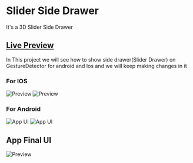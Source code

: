 # Slider Side Drawer

It's a 3D Slider Side Drawer 


## [Live Preview](https://github.com/shivbo96/slider-Drawer-Flutter)


In This project we will see how to show side drawer(Slider Drawer) on GestureDetector for android and Ios and we will keep making changes in it 

### For IOS 

![Preview](/ios.png "IOS")
![Preview](/ios_main.png "Ios Main Screen")

### For Android

![App UI](/android.png "Android")
![App UI](/android_main.png "Android Main Screen")

## App Final UI

![Preview](/ios_android.png "Ios Android screen")
